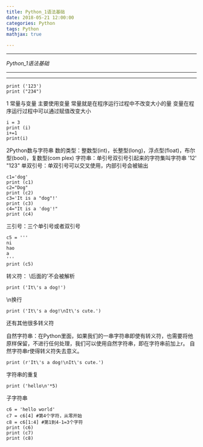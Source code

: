 ```yaml
---
title: Python_1语法基础
date: 2018-05-21 12:00:00
categories: Python
tags: Python
mathjax: true

---
```


***

*Python_1语法基础*

***
***

    print ('123')
    print ("234")

1 常量与变量 主要使用变量
常量就是在程序运行过程中不改变大小的量
变量在程序运行过程中可以通过赋值改变大小

    i = 3
    print (i)
    i+=1
    print(i)

2Python数与字符串
数的类型：整数型(int)，长整型(long)，浮点型(float)，布尔型(bool)，复数型(com plex)
字符串：单引号双引号引起来的字符集叫字符串 '12' "123"
单双引号：单双引号可以交叉使用，内部引号会被输出

    c1='dog'
    print (c1)
    c2="Dog"
    print (c2)
    c3='It is a "dog"!'
    print (c3)
    c4="It is a 'dog'!"
    print (c4)

三引号：三个单引号或者双引号

    c5 = '''
    ni
    hao
    a
    '''
    print (c5)

转义符：
\后面的'不会被解析

    print ('It\'s a dog!')

\n换行

    print ('It\'s a dog!\nIt\'s cute.')

还有其他很多转义符

自然字符串：在Python里面，如果我们的一串字符串即使有转义符，也需要将他原样保留，不进行任何处理，我们可以使用自然字符串，即在字符串前加上r。
自然字符串r使得转义符失去意义。


    print (r'It\'s a dog!\nIt\'s cute.')

字符串的重复

    print ('hello\n'*5)

子字符串

    c6 = 'hello world'
    c7 = c6[4] #第4个字符，从零开始
    c8 = c6[1:4] #第1到4-1=3个字符
    print (c6)
    print (c7)
    print (c8)